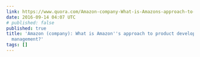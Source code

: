 ```yaml
---
link: https://www.quora.com/Amazon-company-What-is-Amazons-approach-to-product-development-and-product-management
date: 2016-09-14 04:07 UTC
# published: false
published: true
title: 'Amazon (company): What is Amazon''s approach to product development and product
  management?'
tags: []
---
```



